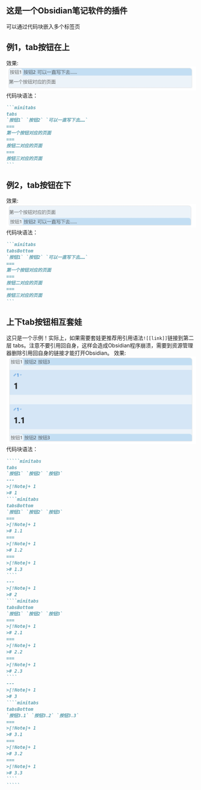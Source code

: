 ## 这是一个Obsidian笔记软件的插件
可以通过代码块嵌入多个标签页

## 例1，tab按钮在上
效果: 
 ![Image 例一](Screenshots/例一.png)
 代码块语法：
````md
```minitabs
tabs
`按钮1` `按钮2` `可以一直写下去……` 
===
第一个按钮对应的页面
===
按钮二对应的页面
===
按钮三对应的页面
```
````

## 例2，tab按钮在下
效果: 
 ![Image 例二](Screenshots/例二.png)
 代码块语法：
````md
```minitabs
tabsBottom
`按钮1` `按钮2` `可以一直写下去……` 
===
第一个按钮对应的页面
===
按钮二对应的页面
===
按钮三对应的页面
```
````


## 上下tab按钮相互套娃
这只是一个示例！实际上，如果需要套娃更推荐用引用语法`![[link]]`链接到第二层 tabs。注意不要引用回自身，这样会造成Obsidian程序崩溃，需要到资源管理器删除引用回自身的链接才能打开Obsidian。
效果: 
 ![Image 例三](Screenshots/例三.png)
 代码块语法：
``````md
`````minitabs
tabs
`按钮1` `按钮2` `按钮3` 
---
>[!Note]+ 1
># 1
````minitabs
tabsBottom
`按钮1` `按钮2` `按钮3` 
===
>[!Note]+ 1
># 1.1
===
>[!Note]+ 1
># 1.2
===
>[!Note]+ 1
># 1.3
````
---
>[!Note]+ 1
># 2
````minitabs
tabsBottom
`按钮1` `按钮2` `按钮3` 
===
>[!Note]+ 1
># 2.1
===
>[!Note]+ 1
># 2.2
===
>[!Note]+ 1
># 2.3
````
---
>[!Note]+ 1
># 3
````minitabs
tabsBottom
`按钮3.1` `按钮3.2` `按钮3.3` 
===
>[!Note]+ 1
># 3.1
===
>[!Note]+ 1
># 3.2
===
>[!Note]+ 1
># 3.3
````
`````
``````


